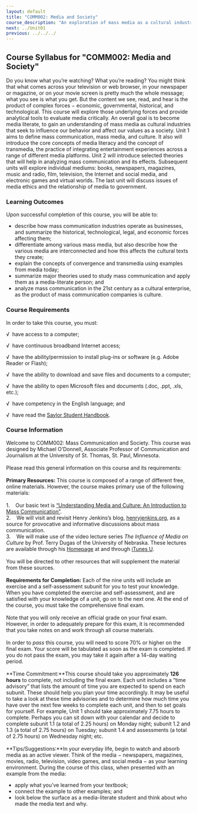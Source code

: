 ```yaml
---
layout: default
title: "COMM002: Media and Society"
course_description: "An exploration of mass media as a cultural industry that seeks to shape our values and the underlying forces which allow for this to take place."
next: ../Unit01
previous: ../../../
---
```

Course Syllabus for "COMM002: Media and Society"
-------------------------------------------------

Do you know what you’re watching? What you’re reading? You might think
that what comes across your television or web browser, in your newspaper
or magazine, or on your movie screen is pretty much the whole message;
what you see is what you get. But the content we see, read, and hear is
the product of complex forces − economic, governmental, historical, and
technological. This course will explore those underlying forces and
provide analytical tools to evaluate media critically. An overall goal
is to become media literate, to gain an understanding of mass media as
cultural industries that seek to influence our behavior and affect our
values as a society. Unit 1 aims to define mass communication, mass
media, and culture. It also will introduce the core concepts of media
literacy and the concept of transmedia, the practice of integrating
entertainment experiences across a range of different media platforms.
Unit 2 will introduce selected theories that will help in analyzing mass
communication and its effects. Subsequent units will explore individual
mediums: books, newspapers, magazines, music and radio, film,
television, the Internet and social media, and electronic games and
virtual worlds. The last unit will discuss issues of media ethics and
the relationship of media to government.

### Learning Outcomes

Upon successful completion of this course, you will be able to:

-   describe how mass communication industries operate as businesses,
    and summarize the historical, technological, legal, and economic
    forces affecting them;
-   differentiate among various mass media, but also describe how the
    various media are interconnected and how this affects the cultural
    texts they create;
-   explain the concepts of convergence and transmedia using examples
    from media today;
-   summarize major theories used to study mass communication and apply
    them as a media-literate person; and
-   analyze mass communication in the 21st century as a cultural
    enterprise, as the product of mass communication companies is
    culture.

### Course Requirements

In order to take this course, you must:  
  
 √  have access to a computer;  
  
 √  have continuous broadband Internet access;  
  
 √  have the ability/permission to install plug-ins or software (e.g.
Adobe Reader or Flash);  
  
 √  have the ability to download and save files and documents to a
computer;  
  
 √  have the ability to open Microsoft files and documents (.doc, .ppt,
.xls, etc.);  
  
 √  have competency in the English language; and  
  
 √  have read the [Saylor Student
Handbook](http://www.saylor.org/site/wp-content/uploads/2012/05/Saylor-StudentHandbook.pdf).

### Course Information

Welcome to COMM002: Mass Communication and Society. This course was
designed by Michael O’Donnell, Associate Professor of Communication and
Journalism at the University of St. Thomas, St. Paul, Minnesota.  
    
 Please read this general information on this course and its
requirements:  
    
 **Primary Resources:** This course is composed of a range of different
free, online materials. However, the course makes primary use of the
following materials:  
    
 1.    Our basic text is [“Understanding Media and Culture: An
Introduction to Mass
Communication”](http://www.saylor.org/site/textbooks/Understanding%20Media%20and%20Culture.pdf).  
 2.    We will visit and revisit Henry Jenkins’s blog,
[henryjenkins.org](http://henryjenkins.org), as a source for provocative
and informative discussions about mass communication.  
 3.    We will make use of the video lecture series *The Influence of
Media on Culture* by Prof. Terry Dugas of the University of Nebraska.
These lectures are available through his
[Homepage](http://ruby.fgcu.edu/courses/tdugas/ids3301/syllabus.html) at
and through [iTunes
U](http://%20itunes.apple.com/us/podcast/influence-media-on-culture/id262238502).  
    
 You will be directed to other resources that will supplement the
material from these sources.  
    
 **Requirements for Completion:** Each of the nine units will include an
exercise and a self-assessment subunit for you to test your knowledge.
When you have completed the exercise and self-assessment, and are
satisfied with your knowledge of a unit, go on to the next one. At the
end of the course, you must take the comprehensive final exam.  
    
 Note that you will only receive an official grade on your final exam.
However, in order to adequately prepare for this exam, it is recommended
that you take notes on and work through all course materials.  
    
 In order to *pass* this course, you will need to score 70% or higher on
the final exam. Your score will be tabulated as soon as the exam is
completed. If you do not pass the exam, you may take it again after a
14-day waiting period.  
    
 **Time Commitment:**This course should take you approximately **126
hours** to complete, not including the final exam. Each unit includes a
“time advisory” that lists the amount of time you are expected to spend
on each subunit. These should help you plan your time accordingly. It
may be useful to take a look at these time advisories and to determine
how much time you have over the next few weeks to complete each unit,
and then to set goals for yourself. For example, Unit 1 should take
approximately 7.75 hours to complete. Perhaps you can sit down with your
calendar and decide to complete subunit 1.1 (a total of 2.25 hours) on
Monday night; subunit 1.2 and 1.3 (a total of 2.75 hours) on Tuesday;
subunit 1.4 and assessments (a total of 2.75 hours) on Wednesday night;
etc.  
    
 **Tips/Suggestions:**In your everyday life, begin to watch and absorb
media as an active viewer. Think of the media − newspapers, magazines,
movies, radio, television, video games, and social media − as your
learning environment. During the course of this class, when presented
with an example from the media:  

-   apply what you’ve learned from your textbook;
-   connect the example to other examples; and
-   look below the surface as a media-literate student and think about
    who made the media text and why.

